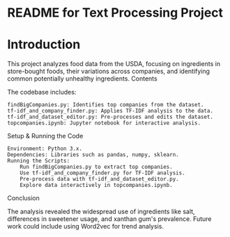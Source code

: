 # README for Text Processing Project
# Introduction

This project analyzes food data from the USDA, focusing on ingredients in store-bought foods, their variations across companies, and identifying common potentially unhealthy ingredients.
Contents

The codebase includes:

    findBigCompanies.py: Identifies top companies from the dataset.
    tf-idf_and_company_finder.py: Applies TF-IDF analysis to the data.
    tf-idf_and_dataset_editor.py: Pre-processes and edits the dataset.
    topcompanies.ipynb: Jupyter notebook for interactive analysis.

Setup & Running the Code

    Environment: Python 3.x.
    Dependencies: Libraries such as pandas, numpy, sklearn.
    Running the Scripts:
        Run findBigCompanies.py to extract top companies.
        Use tf-idf_and_company_finder.py for TF-IDF analysis.
        Pre-process data with tf-idf_and_dataset_editor.py.
        Explore data interactively in topcompanies.ipynb.

Conclusion

The analysis revealed the widespread use of ingredients like salt, differences in sweetener usage, and xanthan gum's prevalence. Future work could include using Word2vec for trend analysis.
